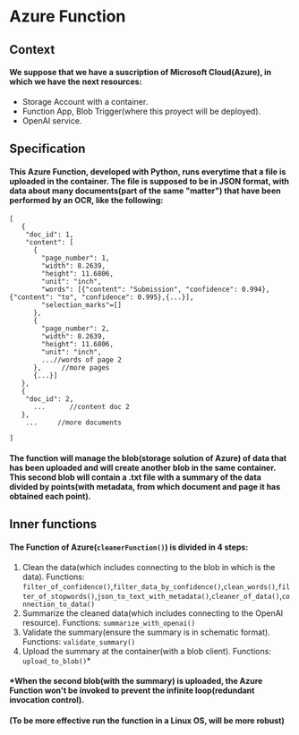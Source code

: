 # Azure Function

## Context

#### We suppose that we have a suscription of Microsoft Cloud(Azure), in which we have the next resources:
- Storage Account with a container.
- Function App, Blob Trigger(where this proyect will be deployed).
- OpenAI service.

## Specification

#### This Azure Function, developed with Python, runs everytime that a file is uploaded in the container. The file is supposed to be in JSON format, with data about many documents(part of the same "matter") that have been performed by an OCR, like the following: 
```
[
   {
    "doc_id": 1,
    "content": [
      {
        "page_number": 1,
        "width": 8.2639,
        "height": 11.6806,
        "unit": "inch",
        "words": [{"content": "Submission", "confidence": 0.994},{"content": "to", "confidence": 0.995},{...}],
        "selection_marks"=[]
      },
      {
        "page_number": 2,
        "width": 8.2639,
        "height": 11.6806,
        "unit": "inch",
        ...//words of page 2
      },     //more pages
      {...}]
   },
   {
    "doc_id": 2,
      ...      //content doc 2
   },
    ...     //more documents
 
]
```

#### The function will manage the blob(storage solution of Azure) of data that has been uploaded and will create another blob in the same container. This second blob will contain a .txt file with a summary of the data divided by points(with metadata, from which document and page it has obtained each point).

## Inner functions

#### The Function of Azure(`cleanerFunction()`) is divided in 4 steps: 

  1. Clean the data(which includes connecting to the blob in which is the data). Functions:
`filter_of_confidence()`,`filter_data_by_confidence()`,`clean_words()`,`filter_of_stopwords()`,`json_to_text_with_metadata()`,`cleaner_of_data()`,`connection_to_data()`    
  2. Summarize the cleaned data(which includes connecting to the OpenAI resource). Functions:
    `summarize_with_openai()`
  3. Validate the summary(ensure the summary is in schematic format). Functions:
     `validate_summary()`
  4. Upload the summary at the container(with a blob client). Functions:
      `upload_to_blob()`*
#### *When the second blob(with the summary) is uploaded, the Azure Function won't be invoked to prevent the infinite loop(redundant invocation control).
#### (To be more effective run the function in a Linux OS, will be more robust)

    
      
        
        
          
  


